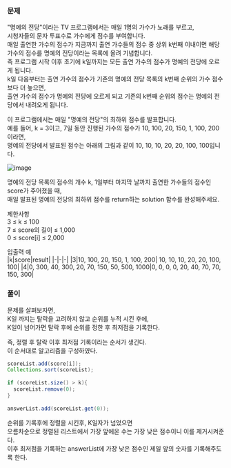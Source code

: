 ### 문제
"명예의 전당"이라는 TV 프로그램에서는 매일 1명의 가수가 노래를 부르고,   
시청자들의 문자 투표수로 가수에게 점수를 부여합니다.   
매일 출연한 가수의 점수가 지금까지 출연 가수들의 점수 중 상위 k번째 이내이면 해당 가수의 점수를 명예의 전당이라는 목록에 올려 기념합니다.   
즉 프로그램 시작 이후 초기에 k일까지는 모든 출연 가수의 점수가 명예의 전당에 오르게 됩니다.   
k일 다음부터는 출연 가수의 점수가 기존의 명예의 전당 목록의 k번째 순위의 가수 점수보다 더 높으면,   
출연 가수의 점수가 명예의 전당에 오르게 되고 기존의 k번째 순위의 점수는 명예의 전당에서 내려오게 됩니다.

이 프로그램에서는 매일 "명예의 전당"의 최하위 점수를 발표합니다.    
예를 들어, k = 3이고, 7일 동안 진행된 가수의 점수가 10, 100, 20, 150, 1, 100, 200 이라면,     
명예의 전당에서 발표된 점수는 아래의 그림과 같이 10, 10, 10, 20, 20, 100, 100입니다.   

![image](https://user-images.githubusercontent.com/80390524/216221108-82791070-a87c-43e6-9ee5-a8d46144e84e.png)



명예의 전당 목록의 점수의 개수 k, 1일부터 마지막 날까지 출연한 가수들의 점수인 score가 주어졌을 때,    
매일 발표된 명예의 전당의 최하위 점수를 return하는 solution 함수를 완성해주세요.   

제한사항   
3 ≤ k ≤ 100   
7 ≤ score의 길이 ≤ 1,000   
0 ≤ score[i] ≤ 2,000   

입출력 예   
|k|score|result|
|-|-|-|
|3|10, 100, 20, 150, 1, 100, 200|	10, 10, 10, 20, 20, 100, 100|
|4|0, 300, 40, 300, 20, 70, 150, 50, 500, 1000|0, 0, 0, 0, 20, 40, 70, 70, 150, 300|


### 풀이

문제를 살펴보자면,   
K일 까지는 탈락을 고려하지 않고 순위를 누적 시킨 후에,   
K일이 넘어가면 탈락 후에 순위를 정한 후 최저점을 기록한다.   

즉, 정렬 후 탈락 이후 최저점 기록이라는 순서가 생긴다.   
이 순서대로 알고리즘을 구성하였다.   

```java
scoreList.add(score[i]);
Collections.sort(scoreList);
            
if (scoreList.size() > k){
  scoreList.remove(0);
}
            
answerList.add(scoreList.get(0));
```

순위를 기록후에 정렬을 시킨후, K일자가 넘었으면   
오름차순으로 정렬된 리스트에서 가장 앞에온 수는 가장 낮은 점수이니 이를 제거시켜준다.   
이후 최저점을 기록하는 answerList에 가장 낮은 점수인 제일 앞의 숫자를 기록해주도록 한다.



